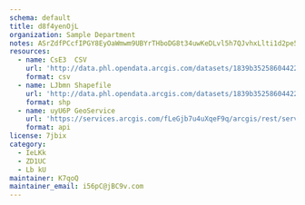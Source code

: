 ```yaml
---
schema: default
title: d8f4yenOjL 
organization: Sample Department 
notes: ASrZdfPCcfIPGY8EyOaWmwm9UBYrTHboDG8t34uwKeDLvl5h7QJvhxLlti1d2pe5Zc00SoiNaxqRN 76ABnEyXOnbUuqsJzMW6HX 
resources:
  - name: CsE3  CSV
    url: 'http://data.phl.opendata.arcgis.com/datasets/1839b35258604422b0b520cbb668df0d_0.csv'
    format: csv
  - name: LJbmn Shapefile
    url: 'http://data.phl.opendata.arcgis.com/datasets/1839b35258604422b0b520cbb668df0d_0.zip'
    format: shp
  - name: uyU6P GeoService
    url: 'https://services.arcgis.com/fLeGjb7u4uXqeF9q/arcgis/rest/services/Air_Monitoring_Stations/FeatureServer/0/query'
    format: api
license: 7jbix 
category:
  - IeLKk 
  - ZD1UC 
  - Lb kU 
maintainer: K7qoQ  
maintainer_email: i56pC@jBC9v.com
---
```


